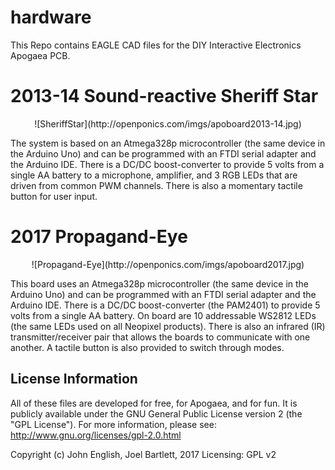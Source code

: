 hardware
========

This Repo contains EAGLE CAD files for the DIY Interactive Electronics Apogaea PCB.

2013-14 Sound-reactive Sheriff Star
=======================================
<p align="center">
![SheriffStar](http://openponics.com/imgs/apoboard2013-14.jpg)
</p>

The system is based on an Atmega328p microcontroller (the same device in the Arduino Uno) and can be programmed with an FTDI serial adapter and the Arduino IDE. There is a DC/DC boost-converter to provide 5 volts from a single AA battery to a microphone, amplifier, and 3 RGB LEDs that are driven from common PWM channels. There is also a momentary tactile button for user input.

2017 Propagand-Eye
=======================================
<p align="center">
![Propagand-Eye](http://openponics.com/imgs/apoboard2017.jpg)
</p>

This board uses an Atmega328p microcontroller (the same device in the Arduino Uno) and can be programmed with an FTDI serial adapter and the Arduino IDE. There is a DC/DC boost-converter (the PAM2401) to provide 5 volts from a single AA battery. On board are 10 addressable WS2812 LEDs (the same LEDs used on all Neopixel products). There is also an infrared (IR) transmitter/receiver pair that allows the boards to communicate with one another. A tactile button is also provided to switch through modes.


License Information
-------------------

All of these files are developed for free, for Apogaea, and for fun. It is publicly available under the GNU General Public License version 2 (the "GPL License"). For more information, please see: http://www.gnu.org/licenses/gpl-2.0.html

Copyright (c) John English, Joel Bartlett, 2017 Licensing: GPL v2
